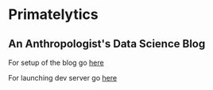 # Primatelytics
## An Anthropologist's Data Science Blog

For setup of the blog go [here](https://www.dataquest.io/blog/how-to-setup-a-data-science-blog/)

For launching dev server go [here](http://docs.getpelican.com/en/3.1.1/getting_started.html)
